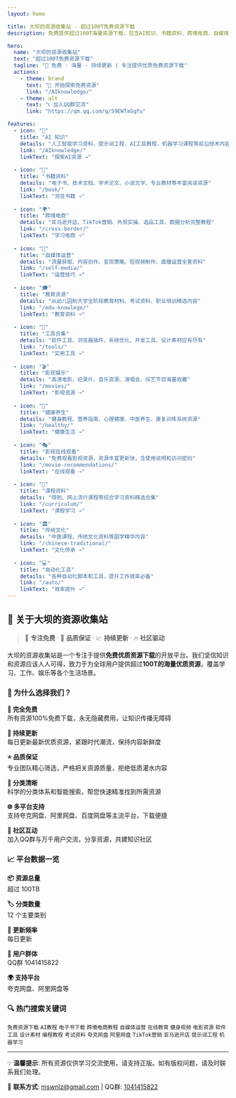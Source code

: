 ```yaml
---
layout: home

title: 大坝的资源收集站 - 超过100T免费资源下载
description: 免费提供超过100T海量资源下载，包含AI知识、书籍资料、跨境电商、自媒体、教育、健康、影视、工具等各类资源，持续更新，全部免费下载

hero:
  name: "大坝的资源收集站"
  text: "超过100T免费资源下载"
  tagline: "🚀 免费 · 海量 · 持续更新 | 专注提供优质免费资源下载"
  actions:
    - theme: brand
      text: "🚀 开始探索免费资源"
      link: "/AIknowledge/"
    - theme: alt
      text: "📞 加入QQ群交流"
      link: "https://qm.qq.com/q/59EWTaGqfu"

features:
  - icon: "🤖"
    title: "AI 知识"
    details: "人工智能学习资料、提示词工程、AI工具教程、机器学习课程等前沿技术内容"
    link: "/AIknowledge/"
    linkText: "探索AI资源 →"
  
  - icon: "📖"
    title: "书籍资料"
    details: "电子书、技术文档、学术论文、小说文学、专业教材等丰富阅读资源"
    link: "/book/"
    linkText: "浏览书籍 →"
  
  - icon: "🌍"
    title: "跨境电商"
    details: "亚马逊开店、TikTok营销、外贸实操、选品工具、数据分析完整教程"
    link: "/cross-border/"
    linkText: "学习电商 →"
  
  - icon: "📱"
    title: "自媒体运营"
    details: "流量获取、内容创作、变现策略、短视频制作、直播运营全套资料"
    link: "/self-media/"
    linkText: "运营技巧 →"
  
  - icon: "🎓"
    title: "教育资源"
    details: "从幼儿园到大学全阶段教育材料、考试资料、职业培训精选内容"
    link: "/edu-knowlege/"
    linkText: "教育资料 →"
  
  - icon: "🔧"
    title: "工具合集"
    details: "软件工具、浏览器插件、系统优化、开发工具、设计素材应有尽有"
    link: "/tools/"
    linkText: "实用工具 →"
  
  - icon: "🎬"
    title: "影视娱乐"
    details: "高清电影、纪录片、音乐资源、演唱会、综艺节目海量收藏"
    link: "/movies/"
    linkText: "影视资源 →"
  
  - icon: "💪"
    title: "健康养生"
    details: "健身教程、营养指南、心理健康、中医养生、康复训练系统资源"
    link: "/healthy/"
    linkText: "健康生活 →"
  
  - icon: "🎭"
    title: "影视在线观看"
    details: "免费观看影视资源，资源丰富更新快，含使用说明和访问密码"
    link: "/movie-recommendations/"
    linkText: "在线观看 →"
  
  - icon: "📝"
    title: "课程资料"
    details: "得到、网上流行课程等综合学习资料精选合集"
    link: "/curriculum/"
    linkText: "课程学习 →"
  
  - icon: "🏛️"
    title: "传统文化"
    details: "中医课程、传统文化资料等国学精华内容"
    link: "/chinese-traditional/"
    linkText: "文化传承 →"
  
  - icon: "💻"
    title: "自动化工具"
    details: "各种自动化脚本和工具，提升工作效率必备"
    link: "/auto/"
    linkText: "效率提升 →"
---
```


## 🚀 关于大坝的资源收集站

> 🎯 **专注免费** · 🌟 **品质保证** · 📈 **持续更新** · 🔥 **社区驱动**

大坝的资源收集站是一个专注于提供**免费优质资源下载**的开放平台。我们坚信知识和资源应该人人可得，致力于为全球用户提供超过**100T的海量优质资源**，覆盖学习、工作、娱乐等各个生活场景。

### 🎯 为什么选择我们？

<div class="advantages">

**💯 完全免费**  
所有资源100%免费下载，永无隐藏费用，让知识传播无障碍

**🔄 持续更新**  
每日更新最新优质资源，紧跟时代潮流，保持内容新鲜度

**⭐ 品质保证**  
专业团队精心筛选，严格把关资源质量，拒绝低质灌水内容

**🎯 分类清晰**  
科学的分类体系和智能搜索，帮您快速精准找到所需资源

**🌐 多平台支持**  
支持夸克网盘、阿里网盘、百度网盘等主流平台，下载便捷

**👥 社区互动**  
加入QQ群与万千用户交流，分享资源，共建知识社区

</div>

### 📈 平台数据一览

<div class="platform-stats">

**📦 资源总量**  
超过 100TB

**🏷️ 分类数量**  
12 个主要类别

**📅 更新频率**  
每日更新

**👥 用户群体**  
QQ群 1041415822

**🌍 支持平台**  
夸克网盘、阿里网盘等

</div>

### 🔍 热门搜索关键词

<div class="keyword-tags">

`免费资源下载` `AI教程` `电子书下载` `跨境电商教程` `自媒体运营` `在线教育` `健身视频` `电影资源` `软件工具` `设计素材` `编程教程` `考试资料` `夸克网盘` `阿里网盘` `TikTok营销` `亚马逊开店` `提示词工程` `机器学习`

</div>

<SupportSection />

---

<div class="footer-info">

💡 **温馨提示**: 所有资源仅供学习交流使用，请支持正版。如有版权问题，请及时联系我们处理。

📧 **联系方式**: mswnlz@gmail.com | QQ群: [1041415822](https://qm.qq.com/q/59EWTaGqfu)

<UpdateTime />

</div>
